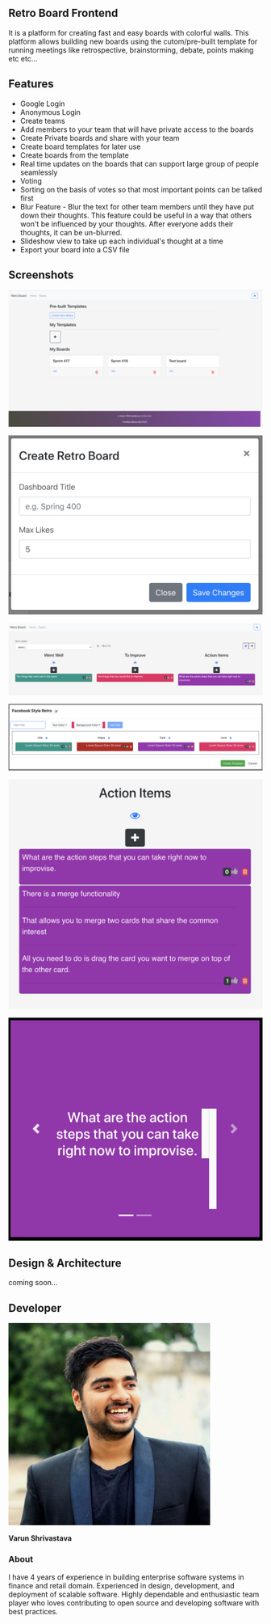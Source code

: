 ## Retro Board Frontend

It is a platform for creating fast and easy
boards with colorful walls. This platform allows
building new boards using the cutom/pre-built template
for running meetings like retrospective, brainstorming, 
debate, points making etc etc...


## Features

- Google Login
- Anonymous Login
- Create teams
- Add members to your team that will have private access to the boards
- Create Private boards and share with your team
- Create board templates for later use
- Create boards from the template
- Real time updates on the boards that can support large group of people seamlessly
- Voting 
- Sorting on the basis of votes so that most important points can be talked first
- Blur Feature - Blur the
text for other team members until they have put down their thoughts.
This feature could be useful in a way that others won't be influenced by your thoughts.
After everyone adds their thoughts, it can be un-blurred.
- Slideshow view to take up each individual's thought at a time
- Export your board into a CSV file

## Screenshots

![dashboard](docs/images/dashboard.png)

![create retro board](docs/images/create-retro-board.png)

![retro board](docs/images/pre-built-retro-board.png)

![custom template creator](docs/images/create-custom-template.png)

![retro board wall](docs/images/retro-board-wall.png)

![slideshow view](docs/images/slideshow-view.png)

## Design & Architecture

coming soon...

## Developer

![Varun Shrivastava](docs/images/VarunShrivastava_LinkedIn.jpeg)

**Varun Shrivastava**

### About
I have 4 years of experience in building enterprise 
software systems in finance and retail domain. 
Experienced in design, development, and deployment of 
scalable software. Highly dependable and enthusiastic 
team player who loves contributing to open source 
and developing software with best practices.



